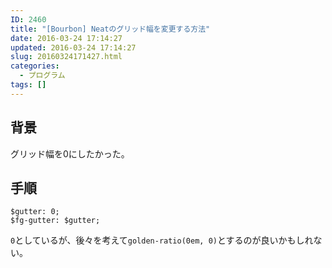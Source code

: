```yaml
---
ID: 2460
title: "[Bourbon] Neatのグリッド幅を変更する方法"
date: 2016-03-24 17:14:27
updated: 2016-03-24 17:14:27
slug: 20160324171427.html
categories:
  - プログラム
tags: []
---
```


<!--more-->
<h2>背景</h2>
<p>グリッド幅を0にしたかった。</p>

<h2>手順</h2>
<pre class="sass"><code>$gutter: 0;
$fg-gutter: $gutter;
</code></pre>
<p><code>0</code>としているが、後々を考えて<code>golden-ratio(0em, 0)</code>とするのが良いかもしれない。</p>
